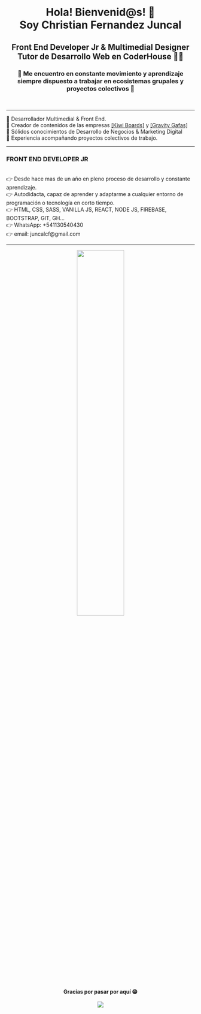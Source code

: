 <h1 align="center">Hola! Bienvenid@s! 👋<br />Soy Christian Fernandez Juncal</h1>
<h2 align="center">Front End Developer Jr & Multimedial Designer <br />Tutor de Desarrollo Web en CoderHouse 👨‍🎓</h2>
<h3 align="center">🎯 Me encuentro en constante movimiento y aprendizaje siempre dispuesto a trabajar en ecosistemas grupales y proyectos colectivos 🚀</h3>
&nbsp;<br />

***
<div>
    🔸 Desarrollador Multimedial & Front End.<br/>
    🔸 Creador de contenidos de las empresas <a target=_blank href="https://www.instagram.com/kiwi.boards/?hl=es-la">[Kiwi Boards]</a> y <a target=_blank href="https://www.instagram.com/gravitygafas/?hl=es-la">[Gravity Gafas]</a><br/>
    🔸 Sólidos conocimientos de Desarrollo de Negocios & Marketing Digital<br/>
    🔸 Experiencia acompañando proyectos colectivos de trabajo.<br/>
</div>

***
    
  
   
<div>
<h3> FRONT END DEVELOPER JR </h3> <br/>
👉 Desde hace mas de un año en pleno proceso de desarrollo y constante aprendizaje.<br/>
👉 Autodidacta, capaz de aprender y adaptarme a cualquier entorno de programación o tecnología en corto tiempo.<br/>
👉 HTML, CSS, SASS, VANILLA JS, REACT, NODE JS, FIREBASE, BOOTSTRAP, GIT, GH...<br/>
👉 WhatsApp: +541130540430 <br/>
👉 email: juncalcf@gmail.com <br/>
</div>



---
<div align="center">
<img width="50%" src="https://i.ibb.co/qFg89P1/firma-Copy.png" />
 </div>

<div align="center">
<h4 align="center">Gracias por pasar por aquí 😁</h4>
 </div>
 
<div align="center">
    
![](https://komarev.com/ghpvc/?username=soychrisjuncal)
    
 
